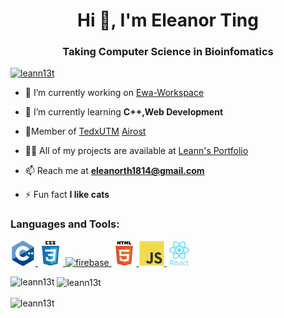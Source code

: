 <h1 align="center">Hi 👋, I'm Eleanor Ting</h1>
<h3 align="center">Taking Computer Science in Bioinfomatics</h3>

<p align="left"> <a href="https://github.com/ryo-ma/github-profile-trophy"><img src="https://github-profile-trophy.vercel.app/?username=leann13t" alt="leann13t" /></a> </p>

- 🔭 I’m currently working on [Ewa-Workspace](https://github.com/Leann13t/ewa-workspace)

- 🌱 I’m currently learning **C++,Web Development**

- 📌Member of [TedxUTM](https://www.instagram.com/tedxutm_/) [Airost](https://www.instagram.com/utmairost/)
- 👨‍💻 All of my projects are available at [Leann's Portfolio](https://leann13t.github.io/eleanor-eportfolio.github.io/)
- 📫 Reach me at **eleanorth1814@gmail.com**

- ⚡ Fun fact **I like cats**



<h3 align="left">Languages and Tools:</h3>
<p align="left"> <a href="https://www.w3schools.com/cpp/" target="_blank" rel="noreferrer"> <img src="https://raw.githubusercontent.com/devicons/devicon/master/icons/cplusplus/cplusplus-original.svg" alt="cplusplus" width="40" height="40"/> </a> <a href="https://www.w3schools.com/css/" target="_blank" rel="noreferrer"> <img src="https://raw.githubusercontent.com/devicons/devicon/master/icons/css3/css3-original-wordmark.svg" alt="css3" width="40" height="40"/> </a> <a href="https://firebase.google.com/" target="_blank" rel="noreferrer"> <img src="https://www.vectorlogo.zone/logos/firebase/firebase-icon.svg" alt="firebase" width="40" height="40"/> </a> <a href="https://www.w3.org/html/" target="_blank" rel="noreferrer"> <img src="https://raw.githubusercontent.com/devicons/devicon/master/icons/html5/html5-original-wordmark.svg" alt="html5" width="40" height="40"/> </a> <a href="https://developer.mozilla.org/en-US/docs/Web/JavaScript" target="_blank" rel="noreferrer"> <img src="https://raw.githubusercontent.com/devicons/devicon/master/icons/javascript/javascript-original.svg" alt="javascript" width="40" height="40"/> </a> <a href="https://reactjs.org/" target="_blank" rel="noreferrer"> <img src="https://raw.githubusercontent.com/devicons/devicon/master/icons/react/react-original-wordmark.svg" alt="react" width="40" height="40"/> </a> </p>

<p><img align="left" src="https://github-readme-stats.vercel.app/api/top-langs?username=leann13t&show_icons=true&locale=en&layout=compact" alt="leann13t" /></p>

<p>&nbsp;<img align="center" src="https://github-readme-stats.vercel.app/api?username=leann13t&show_icons=true&locale=en" alt="leann13t" /></p>

<p><img align="center" src="https://github-readme-streak-stats.herokuapp.com/?user=leann13t&" alt="leann13t" /></p>

